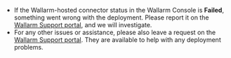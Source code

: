 * If the Wallarm-hosted connector status in the Wallarm Console is **Failed**, something went wrong with the deployment. Please report it on the [Wallarm Support portal](https://support.wallarm.com/), and we will investigate.
* For any other issues or assistance, please also leave a request on the [Wallarm Support portal](https://support.wallarm.com/). They are available to help with any deployment problems.
